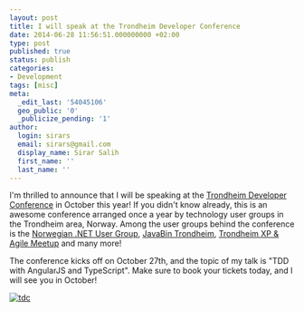 ```yaml
---
layout: post
title: I will speak at the Trondheim Developer Conference
date: 2014-06-28 11:56:51.000000000 +02:00
type: post
published: true
status: publish
categories:
- Development
tags: [misc]
meta:
  _edit_last: '54045106'
  geo_public: '0'
  _publicize_pending: '1'
author:
  login: sirars
  email: sirars@gmail.com
  display_name: Sirar Salih
  first_name: ''
  last_name: ''
---
```

<p>I'm thrilled to announce that I will be speaking at the <a href="http://trondheimdc.no/" target="_blank">Trondheim Developer Conference</a> in October this year! If you didn't know already, this is an awesome conference arranged once a year by technology user groups in the Trondheim area, Norway. Among the user groups behind the conference is the <a href="http://nnug.no/" target="_blank">Norwegian .NET User Group</a>, <a href="http://www.meetup.com/javaBin-Trondheim/" target="_blank">JavaBin Trondheim</a>, <a href="http://www.meetup.com/TrondheimXP/" target="_blank">Trondheim XP &amp; Agile Meetup</a> and many more! </p>
<p>The conference kicks off on October 27th, and the topic of my talk is "TDD with AngularJS and TypeScript". Make sure to book your tickets today, and I will see you in October!</p>
<p><a href="http://trondheimdc.no/" target="_blank"><img src="http://sirars.files.wordpress.com/2014/06/tdc.png" alt="tdc" /></a></p>
